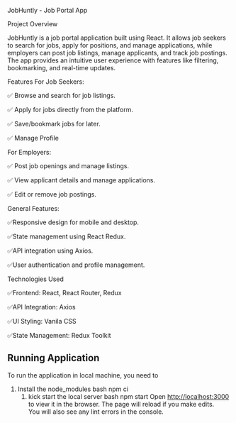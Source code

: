 JobHuntly - Job Portal App

Project Overview

JobHuntly is a job portal application built using React. It allows job seekers to search for jobs, apply for positions, and manage applications, while employers can post job listings, manage applicants, and track job postings. The app provides an intuitive user experience with features like filtering, bookmarking, and real-time updates.

Features
For Job Seekers:

✅ Browse and search for job listings.

✅ Apply for jobs directly from the platform.

✅ Save/bookmark jobs for later.

✅ Manage Profile

For Employers:

✅ Post job openings and manage listings.

✅ View applicant details and manage applications.

✅ Edit or remove job postings.


General Features:

✅Responsive design for mobile and desktop.

✅State management using React Redux.

✅API integration using Axios.

✅User authentication and profile management.

Technologies Used

✅Frontend: React, React Router, Redux

✅API Integration: Axios

✅UI Styling: Vanila CSS

✅State Management: Redux Toolkit

## Running Application
To run the application in local machine, you need to
1. Install the node_modules
   bash
   npm ci
   1. kick start the local server
   bash
   npm start
      Open [http://localhost:3000](http://localhost:3000) to view it in the browser.
    The page will reload if you make edits.\
    You will also see any lint errors in the console.